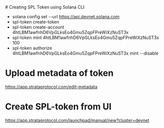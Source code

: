 # Creating SPL Token using Solana CLI

- solana config set --url https://api.devnet.solana.com
- spl-token create-token
- spl-token create-account 4htLBM1awfnhD6VpGLksEo4Gmu5ZqpFPreWiXzNuST3x
- spl-token mint 4htLBM1awfnhD6VpGLksEo4Gmu5ZqpFPreWiXzNuST3x 100
- spl-token authorize 4htLBM1awfnhD6VpGLksEo4Gmu5ZqpFPreWiXzNuST3x mint --disable

# Upload metadata of token

https://app.strataprotocol.com/edit-metadata

# Create SPL-token from UI

https://app.strataprotocol.com/launchpad/manual/new?cluster=devnet
